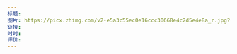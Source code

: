 ```yaml
---
标题: 
图片: https://picx.zhimg.com/v2-e5a3c55ec0e16ccc30668e4c2d5e4e8a_r.jpg?source=2c26e567
链接: 
时时: 
评价:
---
```


